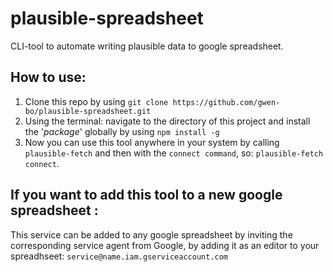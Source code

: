 # plausible-spreadsheet

CLI-tool to automate writing plausible data to google spreadsheet.

## How to use:

1. Clone this repo by using `git clone https://github.com/gwen-bo/plausible-spreadsheet.git`
2. Using the terminal: navigate to the directory of this project and install the '_package_' globally by using `npm install -g`
3. Now you can use this tool anywhere in your system by calling `plausible-fetch` and then with the `connect command`, so: `plausible-fetch connect`.

## If you want to add this tool to a new google spreadsheet :

This service can be added to any google spreadsheet by inviting the corresponding service agent from Google, by adding it as an editor to your spreadhseet: `service@name.iam.gserviceaccount.com`

